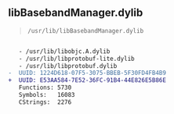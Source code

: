 ## libBasebandManager.dylib

> `/usr/lib/libBasebandManager.dylib`

```diff

   - /usr/lib/libobjc.A.dylib
   - /usr/lib/libprotobuf-lite.dylib
   - /usr/lib/libprotobuf.dylib
-  UUID: 1224D618-07F5-3075-BBEB-5F30FD4FB4B9
+  UUID: E53AA584-7E52-36FC-91B4-44E826E5B86E
   Functions: 5730
   Symbols:   16083
   CStrings:  2276

```
